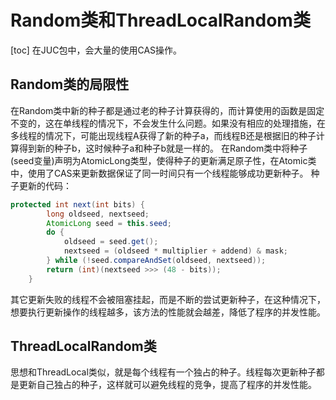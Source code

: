 # Random类和ThreadLocalRandom类
[toc]
在JUC包中，会大量的使用CAS操作。
## Random类的局限性
在Random类中新的种子都是通过老的种子计算获得的，而计算使用的函数是固定不变的，这在单线程的情况下，不会发生什么问题。如果没有相应的处理措施，在多线程的情况下，可能出现线程A获得了新的种子a，而线程B还是根据旧的种子计算得到新的种子b，这时候种子a和种子b就是一样的。
在Random类中将种子(seed变量)声明为AtomicLong类型，使得种子的更新满足原子性，在Atomic类中，使用了CAS来更新数据保证了同一时间只有一个线程能够成功更新种子。
种子更新的代码：
```java
protected int next(int bits) {
        long oldseed, nextseed;
        AtomicLong seed = this.seed;
        do {
            oldseed = seed.get();
            nextseed = (oldseed * multiplier + addend) & mask;
        } while (!seed.compareAndSet(oldseed, nextseed));
        return (int)(nextseed >>> (48 - bits));
    }
```
其它更新失败的线程不会被阻塞挂起，而是不断的尝试更新种子，在这种情况下，想要执行更新操作的线程越多，该方法的性能就会越差，降低了程序的并发性能。

## ThreadLocalRandom类
思想和ThreadLocal类似，就是每个线程有一个独占的种子。线程每次更新种子都是更新自己独占的种子，这样就可以避免线程的竞争，提高了程序的并发性能。
